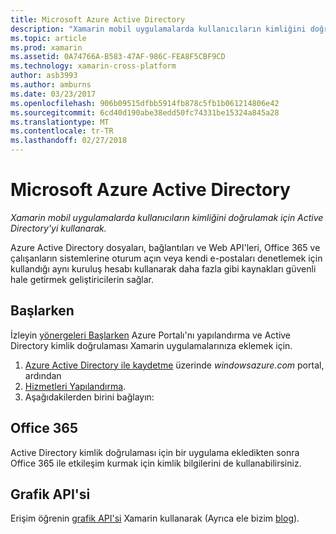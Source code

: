 ```yaml
---
title: Microsoft Azure Active Directory
description: "Xamarin mobil uygulamalarda kullanıcıların kimliğini doğrulamak için Active Directory'yi kullanarak."
ms.topic: article
ms.prod: xamarin
ms.assetid: 0A74766A-B583-47AF-986C-FEA8F5CBF9CD
ms.technology: xamarin-cross-platform
author: asb3993
ms.author: amburns
ms.date: 03/23/2017
ms.openlocfilehash: 906b09515dfbb5914fb878c5fb1b061214806e42
ms.sourcegitcommit: 6cd40d190abe38edd50fc74331be15324a845a28
ms.translationtype: MT
ms.contentlocale: tr-TR
ms.lasthandoff: 02/27/2018
---
```

# <a name="microsoft-azure-active-directory"></a>Microsoft Azure Active Directory

_Xamarin mobil uygulamalarda kullanıcıların kimliğini doğrulamak için Active Directory'yi kullanarak._


Azure Active Directory dosyaları, bağlantıları ve Web API'leri, Office 365 ve çalışanların sistemlerine oturum açın veya kendi e-postaları denetlemek için kullandığı aynı kuruluş hesabı kullanarak daha fazla gibi kaynakları güvenli hale getirmek geliştiricilerin sağlar.

## <a name="getting-started"></a>Başlarken

İzleyin [yönergeleri Başlarken](~/cross-platform/data-cloud/active-directory/get-started/index.md) Azure Portalı'nı yapılandırma ve Active Directory kimlik doğrulaması Xamarin uygulamalarınıza eklemek için.

1. [Azure Active Directory ile kaydetme](~/cross-platform/data-cloud/active-directory/get-started/register.md) üzerinde *windowsazure.com* portal, ardından
2. [Hizmetleri Yapılandırma](~/cross-platform/data-cloud/active-directory/get-started/configure.md).
3. Aşağıdakilerden birini bağlayın:

## <a name="office-365"></a>Office 365

Active Directory kimlik doğrulaması için bir uygulama ekledikten sonra Office 365 ile etkileşim kurmak için kimlik bilgilerini de kullanabilirsiniz.

## <a name="graph-api"></a>Grafik API'si

Erişim öğrenin [grafik API'si](~/cross-platform/data-cloud/active-directory/graph.md) Xamarin kullanarak (Ayrıca ele bizim [blog](http://blog.xamarin.com/authenticate-xamarin-mobile-apps-using-azure-active-directory/)).


